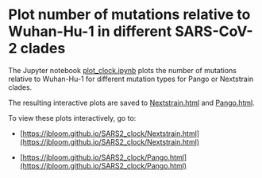 # Plot number of mutations relative to Wuhan-Hu-1 in different SARS-CoV-2 clades

The Jupyter notebook [plot_clock.ipynb](plot_clock.ipynb) plots the number of mutations relative to Wuhan-Hu-1 for different mutation types for Pango or Nextstrain clades.

The resulting interactive plots are saved to [Nextstrain.html](Nextstrain.html) and  [Pango.html](Pango.html).

To view these plots interactively, go to:

 - [https://jbloom.github.io/SARS2_clock/Nextstrain.html](https://jbloom.github.io/SARS2_clock/Nextstrain.html)

 - [https://jbloom.github.io/SARS2_clock/Pango.html](https://jbloom.github.io/SARS2_clock/Pango.html)
